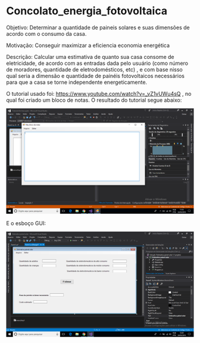 # Concolato_energia_fotovoltaica
Objetivo: Determinar a quantidade de paineis solares e suas dimensões de acordo com o consumo da casa.

Motivação: Conseguir maximizar a eficiencia economia energética

Descrição: Calcular uma estimativa de quanto sua casa consome de eletricidade, de acordo com as entradas dada pelo usuário (como número de moradores, quantidade de eletrodomésticos, etc) , e com base nisso qual seria a dimensão e quantidade de painéis fotovoltaicos necessários para que a casa se torne independente energeticamente.



O tutorial usado foi: https://www.youtube.com/watch?v=_vZ1vUWu4sQ , no qual foi criado um bloco de notas.
O resultado do tutorial segue abaixo:

![tutorial_imagem](https://github.com/ProgramacaoEE2018/Concolato_energia_fotovoltaica/blob/master/tutorial.png)

E o esboço GUI:

![projeto_imagem](https://github.com/ProgramacaoEE2018/Concolato_energia_fotovoltaica/blob/master/projeto.png)



